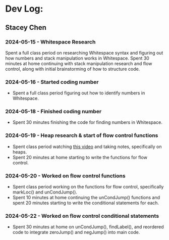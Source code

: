 # Dev Log:
## Stacey Chen
### 2024-05-15 - Whitespace Research
Spent a full class period on researching Whitespace syntax and figuring out how numbers and stack manipulation works in Whitespace.
Spent 30 minutes at home continuing with stack manipulation research and flow control, along with initial brainstorming of how to structure code.

### 2024-05-16 - Started coding number
- Spent a full class period figuring out how to identify numbers in Whitespace.

### 2024-05-18 - Finished coding number
- Spent 30 minutes finishing the code for finding numbers in Whitespace.

### 2024-05-19 - Heap research & start of flow control functions
- Spent class period watching [this video](https://www.youtube.com/watch?v=O406bEHAOcc) and taking notes, specifically on heaps.
- Spent 20 minutes at home starting to write the functions for flow control.

### 2024-05-20 - Worked on flow control functions
- Spent class period working on the functions for flow control, specifically markLoc() and unCondJump().
- Spent 10 minutes at home continuing the unCondJump() functions and spent 20 minutes starting to write the conditional statements for each.

### 2024-05-22 - Worked on flow control conditional statements
- Spent 30 minutes at home on unCondJump(), findLabel(), and reordered code to integrate zeroJump() and negJump() into main code.
